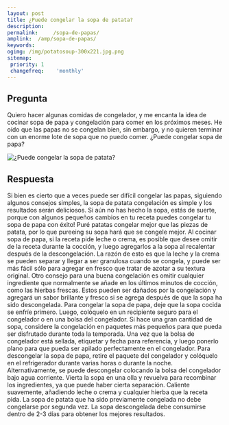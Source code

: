```yaml
---
layout: post
title: ¿Puede congelar la sopa de patata?  
description: 
permalink:     /sopa-de-papas/
amplink:  /amp/sopa-de-papas/
keywords: 
ogimg: /img/potatosoup-300x221.jpg.png
sitemap:
 priority: 1
 changefreq:    'monthly'
---
```




## Pregunta

Quiero hacer algunas comidas de congelador, y me encanta la idea de cocinar sopa de papa y congelación para comer en los próximos meses. He oído que las papas no se congelan bien, sin embargo, y no quieren terminar con un enorme lote de sopa que no puedo comer. ¿Puede congelar sopa de papa?


![¿Puede congelar la sopa de patata?](https://sepuedecongelar.com/img/potatosoup-300x221.jpg "¿Puede congelar la sopa de patata?" )


## Respuesta

Si bien es cierto que a veces puede ser difícil congelar las papas, siguiendo algunos consejos simples, la sopa de patata congelación es simple y los resultados serán deliciosos. Si aún no has hecho la sopa, estás de suerte, porque con algunos pequeños cambios en tu receta puedes congelar tu sopa de papa con éxito!
Puré patatas congelar mejor que las piezas de patata, por lo que pureeing su sopa hará que se congele mejor. Al cocinar sopa de papa, si la receta pide leche o crema, es posible que desee omitir de la receta durante la cocción, y luego agregarlos a la sopa al recalentar después de la descongelación. La razón de esto es que la leche y la crema se pueden separar y llegar a ser granulosa cuando se congela, y puede ser más fácil sólo para agregar en fresco que tratar de azotar a su textura original.
Otro consejo para una buena congelación es omitir cualquier ingrediente que normalmente se añade en los últimos minutos de cocción, como las hierbas frescas. Estos pueden ser dañados por la congelación y agregará un sabor brillante y fresco si se agrega después de que la sopa ha sido descongelada.
Para congelar la sopa de papa, deje que la sopa cocida se enfríe primero. Luego, colóquelo en un recipiente seguro para el congelador o en una bolsa del congelador. Si hace una gran cantidad de sopa, considere la congelación en paquetes más pequeños para que pueda ser disfrutado durante toda la temporada. Una vez que la bolsa de congelador está sellada, etiquetar y fecha para referencia, y luego ponerlo plano para que pueda ser apilado perfectamente en el congelador.
Para descongelar la sopa de papa, retire el paquete del congelador y colóquelo en el refrigerador durante varias horas o durante la noche. Alternativamente, se puede descongelar colocando la bolsa del congelador bajo agua corriente. Vierta la sopa en una olla y revuelva para recombinar los ingredientes, ya que puede haber cierta separación. Caliente suavemente, añadiendo leche o crema y cualquier hierba que la receta pida.
La sopa de patata que ha sido previamente congelada no debe congelarse por segunda vez. La sopa descongelada debe consumirse dentro de 2-3 días para obtener los mejores resultados.